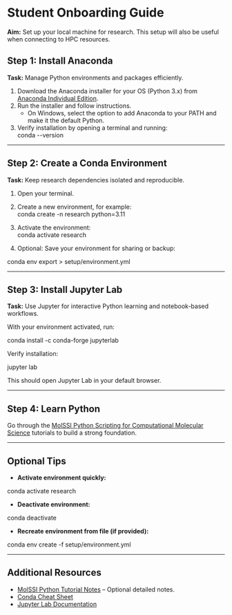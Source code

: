 # Student Onboarding Guide

**Aim:** Set up your local machine for research. This setup will also be useful when connecting to HPC resources.

## Step 1: Install Anaconda
**Task:** Manage Python environments and packages efficiently.

1. Download the Anaconda installer for your OS (Python 3.x) from [Anaconda Individual Edition](https://www.anaconda.com/products/individual).  
2. Run the installer and follow instructions.  
   - On Windows, select the option to add Anaconda to your PATH and make it the default Python.  
3. Verify installation by opening a terminal and running:  
conda --version

---

## Step 2: Create a Conda Environment
**Task:** Keep research dependencies isolated and reproducible.

1. Open your terminal.  
2. Create a new environment, for example:  
conda create -n research python=3.11
3. Activate the environment:  
conda activate research

4. Optional: Save your environment for sharing or backup:  


conda env export > setup/environment.yml


---

## Step 3: Install Jupyter Lab
**Task:** Use Jupyter for interactive Python learning and notebook-based workflows.

With your environment activated, run:  


conda install -c conda-forge jupyterlab


Verify installation:  


jupyter lab

This should open Jupyter Lab in your default browser.

---

## Step 4: Learn Python
Go through the [MolSSI Python Scripting for Computational Molecular Science](https://education.molssi.org/python_scripting_cms/index.html) tutorials to build a strong foundation.

---

## Optional Tips
- **Activate environment quickly:**  


conda activate research

- **Deactivate environment:**  


conda deactivate

- **Recreate environment from file (if provided):**  


conda env create -f setup/environment.yml


---

## Additional Resources
- [MolSSI Python Tutorial Notes](tutorials/molssi_python.md) – Optional detailed notes.  
- [Conda Cheat Sheet](https://docs.conda.io/projects/conda/en/latest/user-guide/cheatsheet.html)  
- [Jupyter Lab Documentation](https://jupyterlab.readthedocs.io/en/stable/)
